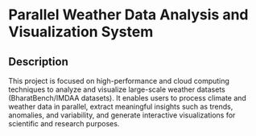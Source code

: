 # Parallel Weather Data Analysis and Visualization System
## Description
This project is focused on high-performance and cloud computing techniques to analyze and visualize large-scale weather datasets (BharatBench/IMDAA datasets). It enables users to process climate and weather data in parallel, extract meaningful insights such as trends, anomalies, and variability, and generate interactive visualizations for scientific and research purposes.
